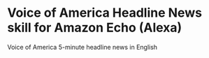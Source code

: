 # Voice of America Headline News skill for Amazon Echo (Alexa)

Voice of America 5-minute headline news in English